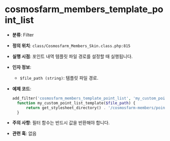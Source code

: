 # cosmosfarm_members_template_point_list

- **분류**: Filter
- **정의 위치**: `class/Cosmosfarm_Members_Skin.class.php:815`
- **실행 시점**: 포인트 내역 템플릿 파일 경로를 설정할 때 실행됩니다.
- **인자 정보**:
  - `$file_path (string)`: 템플릿 파일 경로.
- **예제 코드**:

  ```php
  add_filter('cosmosfarm_members_template_point_list', 'my_custom_point_list_template');
    function my_custom_point_list_template($file_path) {
        return get_stylesheet_directory() . '/cosmosfarm-members/point-list.php';
    }
  ```

- **주의 사항**: 필터 함수는 반드시 값을 반환해야 합니다.
- **관련 훅**: 없음
